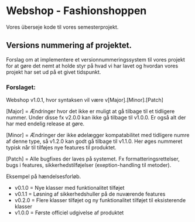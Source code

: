 # Webshop - Fashionshoppen

Vores überseje kode til vores semesterprojekt.


## Versions nummering af projektet.
Forslag om at implementere et versionnummeringssystem til vores projekt for at gøre det nemt at holde styr på hvad vi har lavet og hvordan vores projekt har set ud på et givet tidspunkt.

### Forslaget:
Webshop v1.0.1, hvor syntaksen vil være v[Major].[Minor].[Patch]

[Major] = Ændringer hvor det ikke er muligt at gå tilbage til et tidligere nummer. Under disse fx v2.0.0 kan ikke gå tilbage til v1.0.0. Er også alt der har med endelig release at gøre.

[Minor] = Ændringer der ikke ødelægger kompatabilitet med tidligere numre af denne type, så v1.2.0 kan godt gå tilbage til v1.1.0. Her øges nummeret typisk når til tilføjes nye features til produktet.

[Patch] = Alle bugfixes der laves på systemet. Fx formatteringsrettelser, bugs i features, sikkerhedstilføjelser (exeption-handling til metoder).

Eksempel på hændelsesforløb.
* v0.1.0 = Nye klasser med funktionalitet tilføjet
* v0.1.1 = Løsning af sikkerhedshuller på de nuværende features
* v0.2.0 = Flere klasser tilføjet og ny funktionalitet tilføjet til eksisterende klasser
* v1.0.0 = Første officiel udgivelse af produktet
